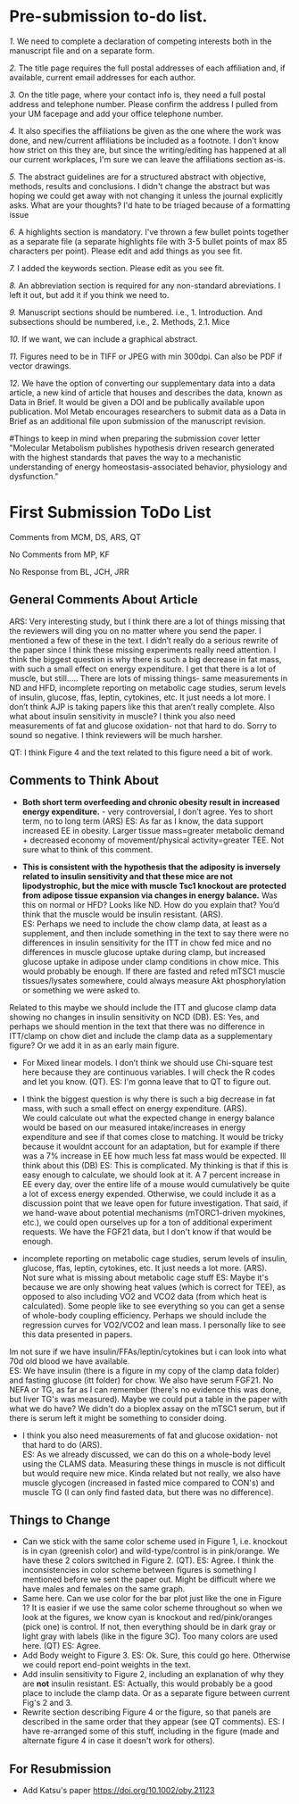 # Pre-submission to-do list.

*1.* We need to complete a declaration of competing interests both in the manuscript file and on a separate form. 

*2.* The title page requires the full postal addresses of each affiliation and, if available, current email addresses for each author. 

*3.* On the title page, where your contact info is, they need a full postal address and telephone number. Please confirm the address I pulled from your UM facepage and add your office telephone number. 

*4.* It also specifies the affiliations be given as the one where the work was done, and new/current affiliations be included as a footnote. I don't know how strict on this they are, but since the writing/editing has happened at all our current workplaces, I'm sure we can leave the affiliations section as-is. 

*5.* The abstract guidelines are for a structured abstract with objective, methods, results and conclusions. I didn't change the abstract but was hoping we could get away with not changing it unless the journal explicitly asks. What are your thoughts? I'd hate to be triaged because of a formatting issue 

*6.* A highlights section is mandatory. I've thrown a few bullet points together as a separate file (a separate highlights file with 3-5 bullet points of max 85 characters per point). Please edit and add things as you see fit.

*7.* I added the keywords section. Please edit as you see fit.

*8.* An abbreviation section is required for any non-standard abreviations. I left it out, but add it if you think we need to. 

*9.* Manuscript sections should be numbered. i.e., 1. Introduction. And subsections should be numbered, i.e., 2. Methods, 2.1. Mice

*10.* If we want, we can include a graphical abstract.

*11.* Figures need to be in TIFF or JPEG with min 300dpi. Can also be PDF if vector drawings.

*12.* We have the option of converting our supplementary data into a data article, a new kind of article that houses and describes the data, known as Data in Brief. It would be given a DOI and be publically available upon publication. Mol Metab encourages researchers to submit data as a Data in Brief as an additional file upon submission of the manuscript revision.

#Things to keep in mind when preparing the submission cover letter
"Molecular Metabolism publishes hypothesis driven research generated with the highest standards that paves the way to a mechanistic understanding of energy homeostasis-associated behavior, physiology and dysfunction."






# First Submission ToDo List

Comments from MCM, DS, ARS, QT

No Comments from MP, KF

No Response from BL, JCH, JRR


## General Comments About Article

ARS: Very interesting study, but I think there are a lot of things missing that the reviewers will ding you on no matter where you send the paper.  I mentioned a few of these in the text.  I didn’t really do a serious rewrite of the paper since I think these missing experiments really need attention.  I think the biggest question is why there is such a big decrease in fat mass, with such a small effect on energy expenditure.  I get that there is a lot of muscle, but still…..  There are lots of missing things- same measurements in ND and HFD, incomplete reporting on metabolic cage studies, serum levels of insulin, glucose, ffas, leptin, cytokines, etc. It just needs a lot more.  I don’t think AJP is taking papers like this that aren’t really complete.  Also what about insulin sensitivity in muscle?  I think you also need measurements of fat and glucose oxidation- not that hard to do.  Sorry to sound so negative.  I think reviewers will be much harsher.

QT: I think Figure 4 and the text related to this figure need a bit of work.

## Comments to Think About

* **Both short term overfeeding and chronic obesity result in increased energy expenditure.**  - very controversial, I don’t agree.  Yes to short term, no to long term (ARS)
ES: As far as I know, the data support increased EE in obesity. Larger tissue mass=greater metabolic demand + decreased economy of movement/physical activity=greater TEE. Not sure what to think of this comment.

* **This is consistent with the hypothesis that the adiposity is inversely related to insulin sensitivity and that these mice are not lipodystrophic, but the mice with muscle Tsc1 knockout are protected from adipose tissue expansion via changes in energy balance.** Was this on normal or HFD?  Looks like ND.  How do you explain that?  You’d think that the muscle would be insulin resistant. (ARS).  
ES: Perhaps we need to include the chow clamp data, at least as a supplement, and then include something in the text to say there were no differences in insulin sensitivity for the ITT in chow fed mice and no differences in muscle glucose uptake during clamp, but increased glucose uptake in adipose under clamp conditions in chow mice. This would probably be enough. If there are fasted and refed mTSC1 muscle tissues/lysates somewhere, could always measure Akt phosphorylation or something we were asked to. 

Related to this maybe we should include the ITT and glucose clamp data showing no changes in insulin sensitivity on NCD (DB).
ES: Yes, and perhaps we should mention in the text that there was no difference in ITT/clamp on chow diet and  include the clamp data as a supplementary figure? Or we add it in as an early main figure. 

* For Mixed linear models.  I don’t think we should use Chi-square test here because they are continuous variables. I will check the R codes and let you know. (QT).
ES: I'm gonna leave that to QT to figure out.

* I think the biggest question is why there is such a big decrease in fat mass, with such a small effect on energy expenditure. (ARS).  
We could calculate out what the expected change in energy balance would be based on our measured intake/increases in energy expenditure and see if that comes close to matching.  It would be tricky because it wouldnt account for an adaptation, but for example if there was a 7% increase in EE how much less fat mass would be expected.  Ill think about this (DB)
ES: This is complicated. My thinking is that if this is easy enough to calculate, we should look at it. A 7 percent increase in EE every day, over the entire life of a mouse would cumulatively be quite a lot of excess energy expended. Otherwise, we could include it as a discussion point that we leave open for future investigation. That said, if we hand-wave about potential mechanisms (mTORC1-driven myokines, etc.), we could open ourselves up for a ton of additional experiment requests. We have the FGF21 data, but I don't know if that would be enough.

* incomplete reporting on metabolic cage studies, serum levels of insulin, glucose, ffas, leptin, cytokines, etc. It just needs a lot more. (ARS).  
Not sure what is missing about metabolic cage stuff
ES: Maybe it's because we are only showing heat values (which is correct for TEE), as opposed to also including VO2 and VCO2 data (from which heat is calculated). Some people like to see everything so you can get a sense of whole-body coupling efficiency. Perhaps we should include the regression curves for VO2/VCO2 and lean mass. I personally like to see this data presented in papers.

Im not sure if we have insulin/FFAs/leptin/cytokines but i can look into what 70d old blood we have available.  
ES: We have insulin (there is a figure in my copy of the clamp data folder) and fasting glucose (itt folder) for chow. We also have serum FGF21. No NEFA or TG, as far as I can remember (there's no evidence this was done, but liver TG's was measured). Maybe we could put a table in the paper with what we do have? We didn't do a bioplex assay on the mTSC1 serum, but if there is serum left it might be something to consider doing. 

* I think you also need measurements of fat and glucose oxidation- not that hard to do (ARS).  
ES: As we already discussed, we can do this on a whole-body level using the CLAMS data. Measuring these things in muscle is not difficult but would require new mice. Kinda related but not really, we also have muscle glycogen (increased in fasted mice compared to CON's) and muscle TG (I can only find fasted data, but there was no difference). 


## Things to Change

* Can we stick with the same color scheme used in Figure 1, i.e. knockout is in cyan (greenish color) and wild-type/control is in pink/orange. We have these 2 colors switched in Figure 2. (QT).
ES: Agree. I think the inconsistencies in color scheme between figures is something I mentioned before we sent the paper out. Might be difficult where we have males and females on the same graph.
* Same here. Can we use color for the bar plot just like the one in Figure 1? It is easier if we use the same color scheme throughout so when we look at the figures, we know cyan is knockout and red/pink/oranges (pick one) is control.  If not, then everything should be in dark gray or light gray with labels (like in the figure 3C). Too many colors are used here. (QT)
ES: Agree.
* Add Body weight to Figure 3.
ES: Ok. Sure, this could go here. Otherwise we could report end-point weights in the text.
* Add insulin sensitivity to Figure 2, including an explanation of why they are **not** insulin resistant.
 ES: Actually, this would probably be a good place to include the clamp data. Or as a separate figure between current Fig's 2 and 3. 
* Rewrite section describing Figure 4 or the figure, so that panels are described in the same order that they appear (see QT comments).
ES: I have re-arranged some of this stuff, including in the figure (made and alternate figure 4 in case it doesn't work for others).

## For Resubmission
* Add Katsu's paper https://doi.org/10.1002/oby.21123